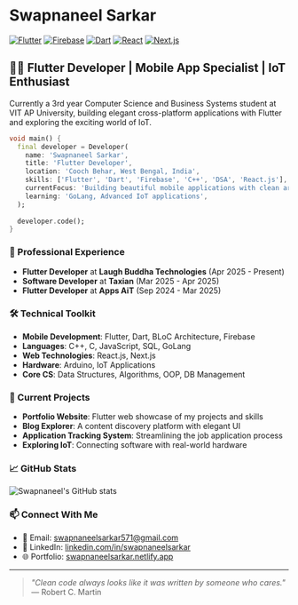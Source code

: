 # Swapnaneel Sarkar

[![Flutter](https://img.shields.io/badge/Flutter-%2302569B.svg?style=for-the-badge&logo=Flutter&logoColor=white)](https://flutter.dev)
[![Firebase](https://img.shields.io/badge/Firebase-%23FFCA28.svg?style=for-the-badge&logo=Firebase&logoColor=black)](https://firebase.google.com)
[![Dart](https://img.shields.io/badge/Dart-%230175C2.svg?style=for-the-badge&logo=Dart&logoColor=white)](https://dart.dev)
[![React](https://img.shields.io/badge/React-%2320232a.svg?style=for-the-badge&logo=React&logoColor=%2361DAFB)](https://react.dev)
[![Next.js](https://img.shields.io/badge/Next.js-%23000000.svg?style=for-the-badge&logo=Next.js&logoColor=white)](https://nextjs.org)

## 👨‍💻 Flutter Developer | Mobile App Specialist | IoT Enthusiast

Currently a 3rd year Computer Science and Business Systems student at VIT AP University, building elegant cross-platform applications with Flutter and exploring the exciting world of IoT.

```dart
void main() {
  final developer = Developer(
    name: 'Swapnaneel Sarkar',
    title: 'Flutter Developer',
    location: 'Cooch Behar, West Bengal, India',
    skills: ['Flutter', 'Dart', 'Firebase', 'C++', 'DSA', 'React.js'],
    currentFocus: 'Building beautiful mobile applications with clean architecture',
    learning: 'GoLang, Advanced IoT applications',
  );
  
  developer.code();
}
```

### 🚀 Professional Experience
- **Flutter Developer** at **Laugh Buddha Technologies** (Apr 2025 - Present)
- **Software Developer** at **Taxian** (Mar 2025 - Apr 2025)
- **Flutter Developer** at **Apps AiT** (Sep 2024 - Mar 2025)

### 🛠️ Technical Toolkit
- **Mobile Development**: Flutter, Dart, BLoC Architecture, Firebase
- **Languages**: C++, C, JavaScript, SQL, GoLang
- **Web Technologies**: React.js, Next.js
- **Hardware**: Arduino, IoT Applications
- **Core CS**: Data Structures, Algorithms, OOP, DB Management

### 🔭 Current Projects
- **Portfolio Website**: Flutter web showcase of my projects and skills
- **Blog Explorer**: A content discovery platform with elegant UI
- **Application Tracking System**: Streamlining the job application process
- **Exploring IoT**: Connecting software with real-world hardware

### 📈 GitHub Stats
![Swapnaneel's GitHub stats](https://github-readme-stats.vercel.app/api?username=SwapnaneelSarkar&show_icons=true&theme=tokyonight)

### 📫 Connect With Me
- 📧 Email: [swapnaneelsarkar571@gmail.com](mailto:swapnaneelsarkar571@gmail.com)
- 🔗 LinkedIn: [linkedin.com/in/swapnaneelsarkar](https://linkedin.com/in/swapnaneelsarkar)
- 🌐 Portfolio: [swapnaneelsarkar.netlify.app](https://swapnaneelsarkar.netlify.app)

---

> *"Clean code always looks like it was written by someone who cares."* — Robert C. Martin
